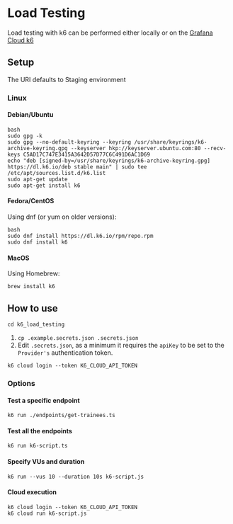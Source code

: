 # Load Testing

Load testing with k6 can be performed either locally or on the [Grafana Cloud k6](https://grafana.com/products/cloud/k6/)

## Setup

The URI defaults to Staging environment

### Linux
#### Debian/Ubuntu

```
bash
sudo gpg -k
sudo gpg --no-default-keyring --keyring /usr/share/keyrings/k6-archive-keyring.gpg --keyserver hkp://keyserver.ubuntu.com:80 --recv-keys C5AD17C747E3415A3642D57D77C6C491D6AC1D69
echo "deb [signed-by=/usr/share/keyrings/k6-archive-keyring.gpg] https://dl.k6.io/deb stable main" | sudo tee /etc/apt/sources.list.d/k6.list
sudo apt-get update
sudo apt-get install k6
```

#### Fedora/CentOS

Using dnf (or yum on older versions):

```
bash
sudo dnf install https://dl.k6.io/rpm/repo.rpm
sudo dnf install k6
```

#### MacOS

Using Homebrew:

```
brew install k6
```

## How to use

`cd k6_load_testing`

1. `cp .example.secrets.json .secrets.json`
2. Edit `.secrets.json`, as a minimum it requires the `apiKey` to be set to the `Provider's` authentication token.


```
k6 cloud login --token K6_CLOUD_API_TOKEN
```

### Options

#### Test a specific endpoint

```
k6 run ./endpoints/get-trainees.ts
```

#### Test all the endpoints

```
k6 run k6-script.ts
```

#### Specify VUs and duration

```
k6 run --vus 10 --duration 10s k6-script.js
```

#### Cloud execution

```
k6 cloud login --token K6_CLOUD_API_TOKEN
k6 cloud run k6-script.js
```
